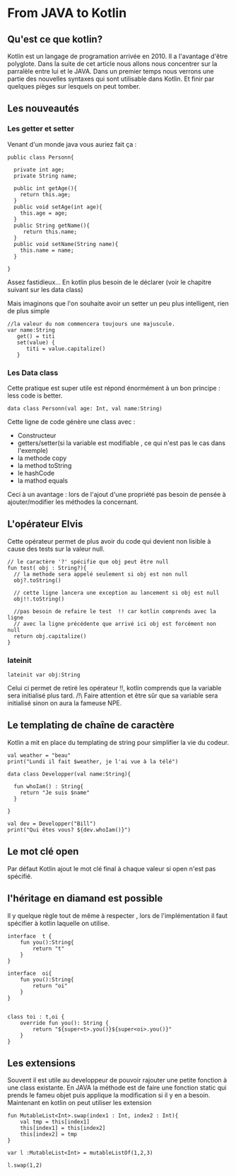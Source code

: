 # From JAVA to Kotlin

## Qu'est ce que kotlin?

Kotlin est un langage de programation arrivée en 2010. Il a l'avantage d'être polyglote.
Dans la suite de cet article nous allons nous concentrer sur la parralèle entre lui et le JAVA.
Dans un premier temps nous verrons une partie des nouvelles syntaxes qui sont utilisable dans Kotlin.
Et finir par quelques pièges sur lesquels on peut tomber.

## Les nouveautés

### Les getter et setter

Venant d'un monde java vous auriez fait ça :
```
public class Personn{

  private int age;
  private String name;
  
  public int getAge(){
    return this.age;
  }
  public void setAge(int age){
    this.age = age;
  }
  public String getName(){
     return this.name;
  }
  public void setName(String name){
    this.name = name;
  } 

}
```
Assez fastidieux... En kotlin plus besoin de le déclarer (voir le chapitre suivant sur les data class)

Mais imaginons que l'on souhaite avoir un setter un peu plus intelligent, rien de plus simple

```
//la valeur du nom commencera toujours une majuscule.
var name:String
   get() = titi
   set(value) {
      titi = value.capitalize()
   }
```

### Les Data class
Cette pratique est super utile est répond énormément à un bon principe : less code is better.

```
data class Personn(val age: Int, val name:String)
```

Cette ligne de code génère une class avec :

- Constructeur
- getters/setter(si la variable est modifiable , ce qui n'est pas le cas dans l'exemple)
- la methode copy
- la method toString
- le hashCode
- la mathod equals

Ceci à un avantage : lors de l'ajout d'une propriété pas besoin de pensée à ajouter/modifier les méthodes la concernant.


## L'opérateur Elvis

Cette opérateur permet de plus avoir du code qui devient non lisible à cause des tests sur la valeur null.

```
// le caractère '?' spécifie que obj peut être null
fun test( obj : String?){
  // la methode sera appelé seulement si obj est non null
  obj?.toString()
  
  // cette ligne lancera une exception au lancement si obj est null
  obj!!.toString()
  
  //pas besoin de refaire le test  !! car kotlin comprends avec la ligne
  // avec la ligne précédente que arrivé ici obj est forcément non null
  return obj.capitalize()
}

```

### lateinit

```
lateinit var obj:String
```

Celui ci permet de retiré les opérateur !!, kotlin comprends que la variable sera initialisé plus tard.
/!\ Faire attention et être sûr que sa variable sera initialisé sinon on aura la fameuse NPE.


## Le templating de chaîne de caractère

Kotlin a mit en place du templating de string pour simplifier la vie du codeur.

```
val weather = "beau"
print("Lundi il fait $weather, je l'ai vue à la télé")

data class Developper(val name:String){

  fun whoIam() : String{
    return "Je suis $name"
  }

}

val dev = Developper("Bill")
print("Qui êtes vous? ${dev.whoIam()}")

```

## Le mot clé open

Par défaut Kotlin ajout le mot clé final à chaque valeur si open n'est pas spécifié.

## l'héritage en diamand est possible

Il y quelque règle tout de même à respecter , lors de l'implémentation il faut spécifier à kotlin laquelle on utilise.

```
interface  t {
    fun you():String{
        return "t"
    }
}

interface  oi{
    fun you():String{
        return "oi"
    }
}


class toi : t,oi {
    override fun you(): String {
        return "${super<t>.you()}${super<oi>.you()}"
    }
}

```

## Les extensions

Souvent il est utile au developpeur de pouvoir rajouter une petite fonction à une class existante.
En JAVA la méthode est de faire une fonction static qui prends le fameu objet puis applique la modification si il y en a besoin.
Maintenant en kotlin on peut utiliser les extension

```
fun MutableList<Int>.swap(index1 : Int, index2 : Int){
    val tmp = this[index1]
    this[index1] = this[index2]
    this[index2] = tmp
}

var l :MutableList<Int> = mutableListOf(1,2,3)

l.swap(1,2)
```
